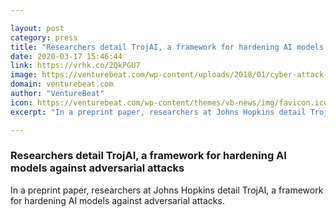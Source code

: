```yaml
---

layout: post
category: press
title: "Researchers detail TrojAI, a framework for hardening AI models against adversarial attacks"
date: 2020-03-17 15:46:44
link: https://vrhk.co/2QkPGU7
image: https://venturebeat.com/wp-content/uploads/2018/01/cyber-attack-shutterstock_690087028.jpg?w=1200&strip=all
domain: venturebeat.com
author: "VentureBeat"
icon: https://venturebeat.com/wp-content/themes/vb-news/img/favicon.ico
excerpt: "In a preprint paper, researchers at Johns Hopkins detail TrojAI, a framework for hardening AI models against adversarial attacks."

---
```


### Researchers detail TrojAI, a framework for hardening AI models against adversarial attacks

In a preprint paper, researchers at Johns Hopkins detail TrojAI, a framework for hardening AI models against adversarial attacks.